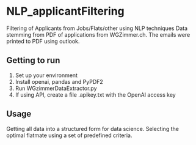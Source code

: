 # NLP_applicantFiltering
Filtering of Applicants from Jobs/Flats/other using NLP techniques
Data stemming from PDF of applications from WGZimmer.ch. 
The emails were printed to PDF using outlook.

## Getting to run

1. Set up your environment
2. Install openai, pandas and PyPDF2
3. Run WGzimmerDataExtractor.py
4. If using API, create a file .apikey.txt with the OpenAI access key

## Usage

Getting all data into a structured form for data science. Selecting the optimal flatmate using a set of predefined criteria.